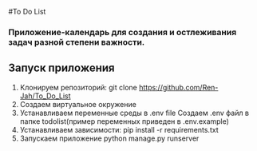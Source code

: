 #To Do List 
### Приложение-календарь для создания и остлеживания задач разной степени важности.
## Запуск приложения
1. Клонируем репозиторий:
    git clone https://github.com/Ren-Jah/To_Do_List
2. Создаем виртуальное окружение
3. Устанавливаем переменные среды в .env file
    Создаем .env файл в папке todolist(пример переменных приведен в .env.example)
4. Устанавливаем зависимости:
    pip install -r requirements.txt
5. Запускаем приложение
    python manage.py runserver


